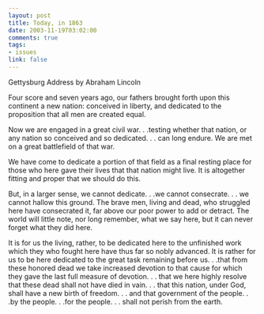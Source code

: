 ```yaml
--- 
layout: post
title: Today, in 1863
date: 2003-11-19T03:02:00
comments: true
tags:
- issues
link: false
---
```

Gettysburg Address
by Abraham Lincoln

Four score and seven years ago, our fathers brought forth upon this continent a new nation:  conceived in liberty, and dedicated to the proposition that all men are created equal.

Now we are engaged in a great civil war. . .testing whether that nation, or any nation so conceived and so dedicated. . . can long endure.  We are met on a great battlefield of that war.

We have come to dedicate a portion of that field as a final resting place for those who here gave their lives that that nation might live. It is altogether fitting and proper that we should do this.

But, in a larger sense, we cannot dedicate. . .we cannot consecrate. . . we cannot hallow this ground.  The brave men, living and dead, who struggled here have consecrated it, far above our poor power to add or detract.  The world will little note, nor long remember, what we say here, but it can never forget what they did here.

It is for us the living, rather, to be dedicated here to the unfinished work which they who fought here have thus far so nobly advanced. It is rather for us to be here dedicated to the great task remaining before us. . .that from these honored dead we take increased devotion to that cause for which they gave the last full measure of devotion. . . that we here highly resolve that these dead shall not have died in vain. . . that this nation, under God, shall have a new birth of freedom. . . and that government of the people. . .by the people. . .for the people. . . shall not perish from the earth.

